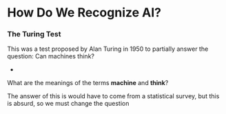 # How Do We Recognize AI?

### The Turing Test

This was a test proposed by Alan Turing in 1950 to partially answer the question: Can machines think?

-

What are the meanings of the terms **machine** and **think**?

The answer of this is would have to come from a statistical survey, but this is absurd, so we must change the question
